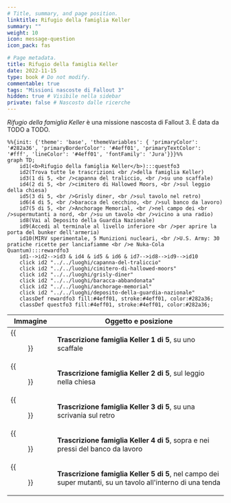 ```yaml
---
# Title, summary, and page position.
linktitle: Rifugio della famiglia Keller
summary: ""
weight: 10
icon: message-question
icon_pack: fas

# Page metadata.
title: Rifugio della famiglia Keller
date: 2022-11-15
type: book # Do not modify.
commentable: true
tags: "Missioni nascoste di Fallout 3"
hidden: true # Visibile nella sidebar
private: false # Nascosto dalle ricerche
---
```


*Rifugio della famiglia Keller* è una missione nascosta di Fallout 3. È data da TODO a TODO.



```mermaid
%%{init: {'theme': 'base', 'themeVariables': { 'primaryColor': '#282a36', 'primaryBorderColor': '#4eff01', 'primaryTextColor': '#fff', 'lineColor': '#4eff01', 'fontFamily': 'Jura'}}}%%
graph TD;
    id1(<b>Rifugio della famiglia Keller</b>):::questfo3
    id2(Trova tutte le trascrizioni <br />della famiglia Keller)
    id3(1 di 5, <br />capanna del traliccio, <br />su uno scaffale)
    id4(2 di 5, <br />cimitero di Hallowed Moors, <br />sul leggio della chiesa)
    id5(3 di 5, <br />Grisly diner, <br />sul tavolo nel retro)
    id6(4 di 5, <br />baracca del cecchino, <br />sul banco da lavoro)
    id7(5 di 5, <br />Anchorage Memorial, <br />nel campo dei <br />supermutanti a nord, <br />su un tavolo <br />vicino a una radio) 
    id8(Vai al Deposito della Guardia Nazionale)
    id9(Accedi al terminale al livello inferiore <br />per aprire la porta del bunker dell'armeria)
    id10(MIRV sperimentale, 5 Munizioni nucleari, <br />U.S. Army: 30 pratiche ricette per lanciafiamme <br />e Nuka-Cola Quantum):::rewardfo3
    id1-->id2-->id3 & id4 & id5 & id6 & id7-->id8-->id9-->id10
    click id2 "../../luoghi/capanna-del-traliccio"
    click id2 "../../luoghi/cimitero-di-hallowed-moors"
    click id2 "../../luoghi/grisly-diner"
    click id2 "../../luoghi/baracca-abbandonata"
    click id2 "../../luoghi/anchorage-memorial"
    click id2 "../../luoghi/deposito-della-guardia-nazionale"
    classDef rewardfo3 fill:#4eff01, stroke:#4eff01, color:#282a36;
    classDef questfo3 fill:#4eff01, stroke:#4eff01, color:#282a36;
```

| Immagine                                                          | Oggetto e posizione                                                                                         |
| ----------------------------------------------------------------- | ----------------------------------------------------------------------------------------------------------- |
| {{<figure src="1st_Keller_family_transcript_bottom_shelf.webp">}} | **Trascrizione famiglia Keller 1 di 5**, su uno scaffale                                                    |
| {{<figure src="Hallowed_Moors_Cemetery_Day.webp">}}               | **Trascrizione famiglia Keller 2 di 5**, sul leggio nella chiesa                                            |
| {{<figure src="Grisly_diner_Keller_family_transcript_3.webp">}}   | **Trascrizione famiglia Keller 3 di 5**, su una scrivania sul retro                                         |
| {{<figure src="FO3_Sniper_Shack_Keller.webp">}}                   | **Trascrizione famiglia Keller 4 di 5**, sopra e nei pressi del banco da lavoro                             |
| {{<figure src="FO3_Keller_family_transcript_5.webp">}}            | **Trascrizione famiglia Keller 5 di 5**, nel campo dei super mutanti, su un tavolo all'interno di una tenda |

